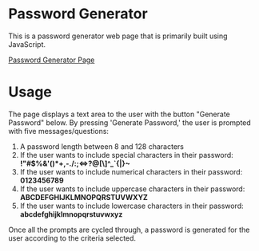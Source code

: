 # Password Generator
This is a password generator web page that is primarily built using JavaScript. 

[Password Generator Page](https://tringuyen1086.github.io/password-generator-ultimate/)


# Usage
The page displays a text area to the user with the button "Generate Password" below.
By pressing 'Generate Password,' the user is prompted with five messages/questions:

1) A password length between 8 and 128 characters
2) If the user wants to include special characters in their password: **!"#$%&'()*+,-./:;<=>?@[\\]^_`{|}~**
3) If the user wants to include numerical characters in their password: **0123456789**
4) If the user wants to include uppercase characters in their password: **ABCDEFGHIJKLMNOPQRSTUVWXYZ**
5) If the user wants to include lowercase characters in their password: **abcdefghijklmnopqrstuvwxyz**

Once all the prompts are cycled through, a password is generated for the user according to the criteria selected. 